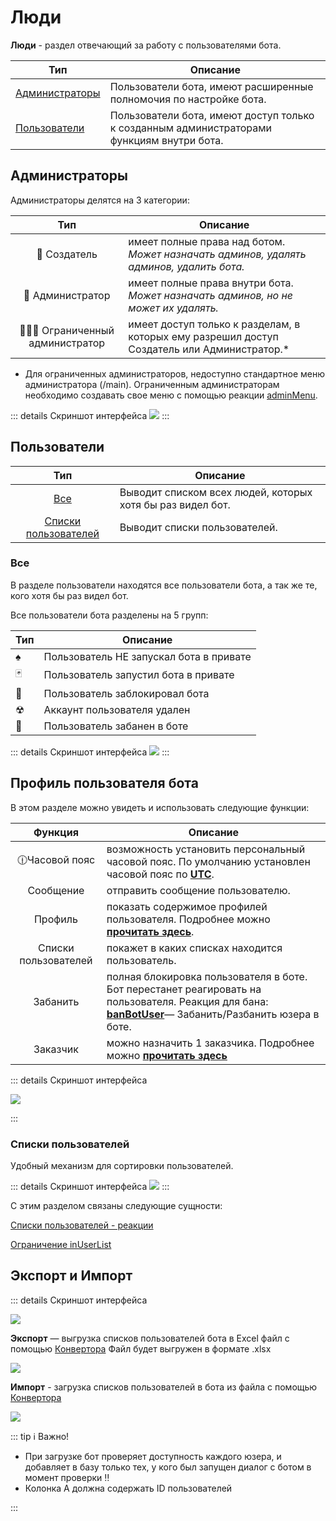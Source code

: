 # Люди

**Люди** - раздел отвечающий за работу с пользователями бота. 

| Тип                               | Описание                                                                                  |
|-----------------------------------|-------------------------------------------------------------------------------------------|
| [Администраторы](#администраторы) | Пользователи бота, имеют расширенные полномочия по настройке бота.                        |
| [Пользователи](#пользователи)     | Пользователи бота, имеют доступ только к созданным администраторами функциям внутри бота. |

## Администраторы

Администраторы делятся на 3 категории:

|                Тип                 | Описание                                                                                    |
|:----------------------------------:|---------------------------------------------------------------------------------------------|
|            👑 Создатель            | имеет полные права над ботом. _Может назначать админов, удалять админов, удалить бота._     |
|          👮 Администратор          | имеет полные права внутри бота. _Может назначать админов, но не может их удалять._          |
| 👨🏻‍💻 Ограниченный администратор | имеет доступ только к разделам, в которых ему разрешил доступ Создатель или Администратор.* |

* Для ограниченных администраторов, недоступно стандартное меню администратора (/main). Ограниченным администраторам необходимо создавать свое меню с помощью реакции [adminMenu](/admin/other/reactions/adminmenu/).

::: details Скриншот интерфейса
![](./1.jpg)
:::

## Пользователи

|                      Тип                       | Описание                                                   |
|:----------------------------------------------:|------------------------------------------------------------|
|                  [Все](#все)                   | Выводит списком всех людей, которых хотя бы раз видел бот. |
| [Списки пользователей](#списки-пользователей)  | Выводит списки пользователей.                              |

### Все

В разделе пользователи находятся все пользователи бота, а так же те, кого хотя бы раз видел бот.

Все пользователи бота разделены на 5 групп:

| Тип | Описание                                |
|-----|-----------------------------------------|
| ♠   | Пользователь НЕ запускал бота в привате |
| 🃏  | Пользователь запустил бота в привате    |
| 🚫  | Пользователь заблокировал бота          |
| ☢   | Аккаунт пользователя удален             |
| 🚷  | Пользователь забанен в боте             |

::: details Скриншот интерфейса
![](./3.png)
:::

## Профиль пользователя бота

В этом разделе можно увидеть и использовать следующие функции:

|        Функция         | Описание                                                                                                                                                                                                                                                                                                                   |
|:----------------------:|----------------------------------------------------------------------------------------------------------------------------------------------------------------------------------------------------------------------------------------------------------------------------------------------------------------------------|
|     🕧Часовой пояс     | возможность установить персональный часовой пояс. По умолчанию установлен часовой пояс по [**UTC**](https://ru.wikipedia.org/wiki/%D0%92%D1%81%D0%B5%D0%BC%D0%B8%D1%80%D0%BD%D0%BE%D0%B5_%D0%BA%D0%BE%D0%BE%D1%80%D0%B4%D0%B8%D0%BD%D0%B8%D1%80%D0%BE%D0%B2%D0%B0%D0%BD%D0%BD%D0%BE%D0%B5_%D0%B2%D1%80%D0%B5%D0%BC%D1%8F). |
|       Сообщение        | отправить сообщение пользователю.                                                                                                                                                                                                                                                                                          |
|        Профиль         | показать содержимое профилей пользователя. Подробнее можно [**прочитать здесь**](/docs/admin/profile).                                                                                                                                                                                                                     |
|  Списки пользователей  | покажет в каких списках находится пользователь.                                                                                                                                                                                                                                                                            |
|        Забанить        | полная блокировка пользователя в боте. Бот перестанет реагировать на пользователя. Реакция для бана: [**banBotUser**](/docs/admin/other/reactions/banbotuser)— Забанить/Разбанить юзера в боте.                                                                                                                            |
|        Заказчик        | можно назначить 1 заказчика. Подробнее можно [**прочитать здесь**](/docs/root/price)                                                                                                                                                                                                                                       |

::: details Скриншот интерфейса

![](./4.png)

:::

### Списки пользователей

Удобный механизм для сортировки пользователей.

::: details Скриншот интерфейса
![](./5.png)
:::

С этим разделом связаны следующие сущности:

[Списки пользователей - реакции](/docs/admin/userlist)

[Ограничение inUserList](/docs/ext/restrictions)

## Экспорт и Импорт

::: details Скриншот интерфейса

![](./6.png)

**Экспорт** — выгрузка списков пользователей бота в Excel файл с помощью [Конвертора](/docs/admin/converter)
Файл будет выгружен в формате .xlsx

![](./7.png)

**Импорт** - загрузка списков пользователей в бота из файла с помощью [Конвертора](/docs/admin/converter)

![](./8.png)


::: tip ℹ️  Важно!

* При загрузке бот проверяет доступность каждого юзера, и добавляет в базу только тех, у кого был запущен диалог с ботом в момент проверки ‼️
* Колонка А должна содержать ID пользователей

:::